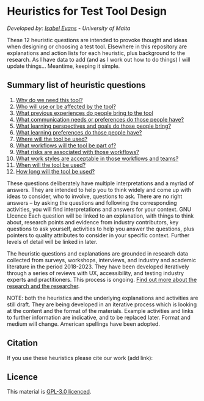 # Heuristics for Test Tool Design
_Developed by: [Isabel Evans](mailto:isabel.evans.17@um.edu.mt) - University of Malta_

These 12 heuristic questions are intended to provoke thought and ideas when designing or choosing a test tool. Elsewhere in this repository are explanations and action lists for each heuristic, plus background to the research. As I have data to add (and as I work out how to do things) I will update things... Meantime, keeping it simple.

## Summary list of heuristic questions
1. [Why do we need this tool?](H1-why-do-we-need-this-tool.md)
2. [Who will use or be affected by the tool?](H2-Who-will-use-or-be-affected-by-this-tool.md)
3. [What previous experiences do people bring to the tool](H3-What-previous-experiences-do-people-bring-to-the-tool.md)
4. [What communication needs or preferences do those people have?](H4-What-communication-needs-or-preferences-do-those-people-have.md)
5. [What learning perspectives and goals do those people bring?](H5-What-learning-perspectives-and-goals-do-those-people-bring.md)
6. [What learning preferences do those people have?](H6-What-learning-preferences-do-those-people-have.md)
7. [Where will the tool be used?](H7-Where-will-the-tool-be-used.md)
8. [What workflows will the tool be part of?](H8-What-workflows-will-the-tool-be-part-of.md)
9. [What risks are associated with those workflows?](H9-What-risks-are-associated-with-those-workflows.md)
10. [What work styles are acceptable in those workflows and teams?](H10-What-work-styles-are-acceptable-in-those-workflows-and-teams.md)
11. [When will the tool be used?](H11-When-will-the-tool-be-used.md)
12. [How long will the tool be used?](H12-How-long-will-the-tool-be-used.md)


These questions deliberately have multiple interpretations and a myriad of answers. They are intended to help you to think widely and come up with ideas to consider, who to involve, questions to ask. There are no right answers – by asking the questions and following the corresponding activities, you will find interpretations and answers for your context.
GNU LIcence
Each question will be linked to an explanation, with things to think about, research points and evidence from industry contributors, key questions to ask yourself, activities to help you answer the questions, plus pointers to quality attributes to consider in your specific context. Further levels of detail will be linked in later.

The heuristic questions and explanations are grounded in research data collected from surveys, workshops, interviews, and industry and academic literature in the period 2018-2023. They have been developed iteratively through a series of reviews with UX, accessibility, and testing industry experts and practitioners. This process is ongoing. [Find out more about the research and the researcher](About-the-research-and-researcher.md).

NOTE: both the heuristics and the underlying explanations and activities are still draft. They are being developed in an iterative process which is looking at the content and the format of the materials. Example activities and links to further information are indicative, and to be replaced later. Format and medium will change. American spellings have been adopted.

## Citation
If you use these heuristics please cite our work (add link): 

## Licence
This material is [GPL-3.0 licenced](licence). 
